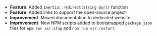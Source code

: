 - **Feature**: Added `Inertia::redirect(string $url)` function
- **Feature**: Added links to support the open-source project
- **Improvement**: Moved documentation to dedicated website
- **Improvement**: New NPM scripts added to bootstrapped `package.json` files for `npm run ssr:stop` and `npm run ssr:restart`.
